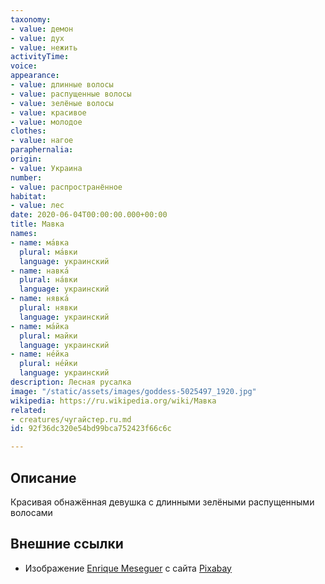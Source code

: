 ```yaml
---
taxonomy:
- value: демон
- value: дух
- value: нежить
activityTime: 
voice: 
appearance:
- value: длинные волосы
- value: распущенные волосы
- value: зелёные волосы
- value: красивое
- value: молодое
clothes:
- value: нагое
paraphernalia: 
origin:
- value: Украина
number:
- value: распространённое
habitat:
- value: лес
date: 2020-06-04T00:00:00.000+00:00
title: Мавка
names:
- name: ма́вка
  plural: ма́вки
  language: украинский
- name: навка́
  plural: на́вки
  language: украинский
- name: нявка́
  plural: нявки
  language: украинский
- name: ма́йка
  plural: майки
  language: украинский
- name: не́йка
  plural: не́йки
  language: украинский
description: Лесная русалка
image: "/static/assets/images/goddess-5025497_1920.jpg"
wikipedia: https://ru.wikipedia.org/wiki/Мавка
related:
- creatures/чугайстер.ru.md
id: 92f36dc320e54bd99bca752423f66c6c

---
```

## Описание

Красивая обнажённая девушка с длинными зелёными распущенными волосами

## Внешние ссылки

* Изображение <a href="https://pixabay.com/ru/users/darksouls1-2189876/?utm_source=link-attribution&amp;utm_medium=referral&amp;utm_campaign=image&amp;utm_content=5025497">Enrique Meseguer</a> с сайта <a href="https://pixabay.com/ru/?utm_source=link-attribution&amp;utm_medium=referral&amp;utm_campaign=image&amp;utm_content=5025497">Pixabay</a>